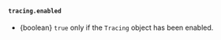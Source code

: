 #### `tracing.enabled`

<!-- YAML
added: v10.0.0
-->

* {boolean} `true` only if the `Tracing` object has been enabled.
